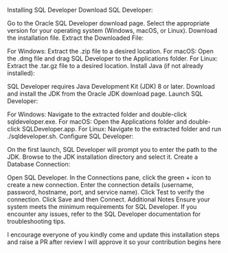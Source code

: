 Installing SQL Developer
Download SQL Developer:

Go to the Oracle SQL Developer download page.
Select the appropriate version for your operating system (Windows, macOS, or Linux).
Download the installation file.
Extract the Downloaded File:

For Windows: Extract the .zip file to a desired location.
For macOS: Open the .dmg file and drag SQL Developer to the Applications folder.
For Linux: Extract the .tar.gz file to a desired location.
Install Java (if not already installed):

SQL Developer requires Java Development Kit (JDK) 8 or later.
Download and install the JDK from the Oracle JDK download page.
Launch SQL Developer:

For Windows: Navigate to the extracted folder and double-click sqldeveloper.exe.
For macOS: Open the Applications folder and double-click SQLDeveloper.app.
For Linux: Navigate to the extracted folder and run ./sqldeveloper.sh.
Configure SQL Developer:

On the first launch, SQL Developer will prompt you to enter the path to the JDK.
Browse to the JDK installation directory and select it.
Create a Database Connection:

Open SQL Developer.
In the Connections pane, click the green + icon to create a new connection.
Enter the connection details (username, password, hostname, port, and service name).
Click Test to verify the connection.
Click Save and then Connect.
Additional Notes
Ensure your system meets the minimum requirements for SQL Developer.
If you encounter any issues, refer to the SQL Developer documentation for troubleshooting tips.

I encourage everyone of you kindly come and update this installation steps and raise a PR after review I will approve it so your contribution begins here
